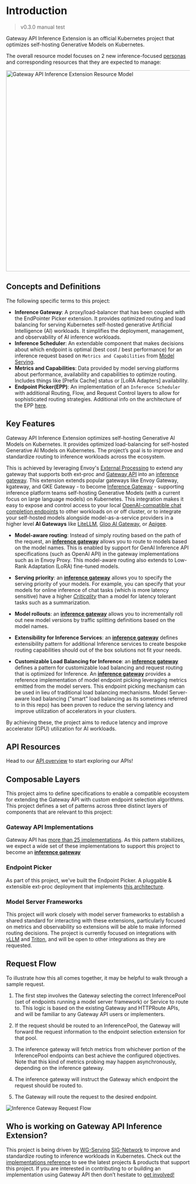 # Introduction

> v0.3.0 manual test

Gateway API Inference Extension is an official Kubernetes project that optimizes self-hosting Generative Models on Kubernetes.

The overall resource model focuses on 2 new inference-focused
[personas](/concepts/roles-and-personas) and corresponding resources that
they are expected to manage:

<!-- Source: https://docs.google.com/presentation/d/11HEYCgFi-aya7FS91JvAfllHiIlvfgcp7qpi_Azjk4E/edit#slide=id.g292839eca6d_1_0 -->
<img src="/images/resource-model.png" alt="Gateway API Inference Extension Resource Model" class="center" width="550" />

## Concepts and Definitions

The following specific terms to this project:

- **Inference Gateway**: A proxy/load-balancer that has been coupled with the
  EndPointer Picker extension. It provides optimized routing and load balancing for
  serving Kubernetes self-hosted generative Artificial Intelligence (AI)
  workloads. It simplifies the deployment, management, and observability of AI
  inference workloads.
- **Inference Scheduler**: An extendable component that makes decisions about which endpoint is optimal (best cost /
  best performance) for an inference request based on `Metrics and Capabilities`
  from [Model Serving](https://github.com/kubernetes-sigs/gateway-api-inference-extension/tree/main/docs/proposals/003-model-server-protocol/README.md).
- **Metrics and Capabilities**: Data provided by model serving platforms about
  performance, availability and capabilities to optimize routing. Includes
  things like [Prefix Cache] status or [LoRA Adapters] availability.
- **Endpoint Picker(EPP)**: An implementation of an `Inference Scheduler` with additional Routing, Flow, and Request Control layers to allow for sophisticated routing strategies. Additional info on the architecture of the EPP [here](https://github.com/kubernetes-sigs/gateway-api-inference-extension/tree/main/docs/proposals/0683-epp-architecture-proposal).

[Inference Gateway]:#concepts-and-definitions

## Key Features 
Gateway API Inference Extension optimizes self-hosting Generative AI Models on Kubernetes.
It provides optimized load-balancing for self-hosted Generative AI Models on Kubernetes.
The project’s goal is to improve and standardize routing to inference workloads across the ecosystem.

This is achieved by leveraging Envoy's [External Processing](https://www.envoyproxy.io/docs/envoy/latest/configuration/http/http_filters/ext_proc_filter) to extend any gateway that supports both ext-proc and [Gateway API](https://github.com/kubernetes-sigs/gateway-api) into an [inference gateway](#concepts-and-definitions).
This extension extends popular gateways like Envoy Gateway, kgateway, and GKE Gateway - to become [Inference Gateway](#concepts-and-definitions) -
supporting inference platform teams self-hosting Generative Models (with a current focus on large language models) on Kubernetes.
This integration makes it easy to expose and control access to your local [OpenAI-compatible chat completion endpoints](https://platform.openai.com/docs/api-reference/chat)
to other workloads on or off cluster, or to integrate your self-hosted models alongside model-as-a-service providers
in a higher level **AI Gateways** like [LiteLLM](https://www.litellm.ai/), [Gloo AI Gateway](https://www.solo.io/products/gloo-ai-gateway), or [Apigee](https://cloud.google.com/apigee).


- **Model-aware routing**: Instead of simply routing based on the path of the request, an **[inference gateway]** allows you to route to models based on the model names. This is enabled by support for GenAI Inference API specifications (such as OpenAI API) in the gateway implementations such as in Envoy Proxy. This model-aware routing also extends to Low-Rank Adaptation (LoRA) fine-tuned models.

- **Serving priority**: an **[inference gateway]** allows you to specify the serving priority of your models. For example, you can specify that your models for online inference of chat tasks (which is more latency sensitive) have a higher [*Criticality*](/reference/spec/#criticality) than a model for latency tolerant tasks such as a summarization. 

- **Model rollouts**:  an **[inference gateway]** allows you to incrementally roll out new model versions by traffic splitting definitions based on the model names. 

- **Extensibility for Inference Services**: an **[inference gateway]** defines extensibility pattern for additional Inference services to create bespoke routing capabilities should out of the box solutions not fit your needs.

- **Customizable Load Balancing for Inference**: an **[inference gateway]** defines a pattern for customizable load balancing and request routing that is optimized for Inference. An **[inference gateway]** provides a reference implementation of model endpoint picking leveraging metrics emitted from the model servers. This endpoint picking mechanism can be used in lieu of traditional load balancing mechanisms. Model Server-aware load balancing ("smart" load balancing as its sometimes referred to in this repo) has been proven to reduce the serving latency and improve utilization of accelerators in your clusters.

By achieving these, the project aims to reduce latency and improve accelerator (GPU) utilization for AI workloads.

## API Resources

Head to our [API overview](/concepts/api-overview/#api-overview) to start exploring our APIs!

## Composable Layers

This project aims to define specifications to enable a compatible ecosystem for
extending the Gateway API with custom endpoint selection algorithms. This
project defines a set of patterns across three distinct layers of components
that are relevant to this project:

### Gateway API Implementations

Gateway API has [more than 25
implementations](https://gateway-api.sigs.k8s.io/implementations/). As this
pattern stabilizes, we expect a wide set of these implementations to support
this project to become an **[inference gateway]**

### Endpoint Picker

As part of this project, we've built the Endpoint Picker. A pluggable & extensible ext-proc deployment that implements [this architecture](https://github.com/kubernetes-sigs/gateway-api-inference-extension/tree/main/docs/proposals/0683-epp-architecture-proposal).

### Model Server Frameworks

This project will work closely with model server frameworks to establish a
shared standard for interacting with these extensions, particularly focused on
metrics and observability so extensions will be able to make informed routing
decisions. The project is currently focused on integrations with
[vLLM](https://github.com/vllm-project/vllm) and
[Triton](https://github.com/triton-inference-server/server), and will be open to
other integrations as they are requested.

## Request Flow

To illustrate how this all comes together, it may be helpful to walk through a
sample request.

1. The first step involves the Gateway selecting the correct InferencePool
(set of endpoints running a model server framework) or Service to route to. This
logic is based on the existing Gateway and HTTPRoute APIs, and will be familiar
to any Gateway API users or implementers.

2. If the request should be routed to an InferencePool, the Gateway will forward
the request information to the endpoint selection extension for that pool.

3. The inference gateway will fetch metrics from whichever portion of the InferencePool
endpoints can best achieve the configured objectives. Note that this kind of
metrics probing may happen asynchronously, depending on the inference gateway.

4. The inference gateway will instruct the Gateway which endpoint the request should be
routed to.

5. The Gateway will route the request to the desired endpoint.

<img src="/images/request-flow.png" alt="Inference Gateway Request Flow" class="center" />


## Who is working on Gateway API Inference Extension?

This project is being driven by
[WG-Serving](https://github.com/kubernetes/community/tree/master/wg-serving)
[SIG-Network](https://github.com/kubernetes/community/tree/master/sig-network)
to improve and standardize routing to inference workloads in Kubernetes. Check
out the [implementations reference](implementations/gateways.md) to see the latest
projects & products that support this project. If you are interested in
contributing to or building an implementation using Gateway API then don’t
hesitate to [get involved!](/contributing)
